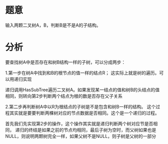 # 题意


输入两颗二叉树A，B，判断B是不是A的子结构。

# 分析

要查找树A中是否存在和树B结构一样的子树，可以分成两步： 

1.第一步在树A中找到和B的根节点的值一样的结点R； 这实际上就是树的遍历。可以用递归实现

递归调用HasSubTree遍历二叉树A。如果发现某一结点的值和树B的头结点的值相同，则转向第2步判断两个结点为根的数是否存在父子关系

2.第二步再判断树A中以R为根结点的子树是不是包含和树B一样的结构。 这个过程其实就是要要判断两棵树对应的节点数据是否相同。这个是一个递归的过程。

首先我们先实现第2步的操作，这个操作其实就是递归判断两个树对应节是否相同， 递归的终结是如果之前的节点均相同，最后子树为空时，而父树如果也是NULL，则说明两颗树完全一样，如果父树不是NULL，则子树是父树的一部分

